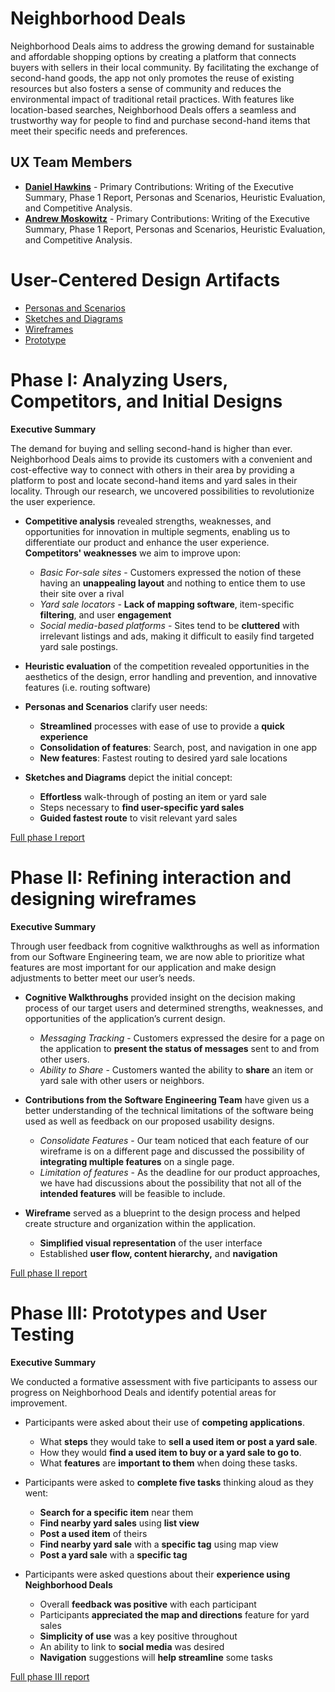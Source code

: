 # Neighborhood Deals

Neighborhood Deals aims to address the growing demand for sustainable and affordable shopping options by creating a platform that connects buyers with sellers in their local community. By facilitating the exchange of second-hand goods, the app not only promotes the reuse of existing resources but also fosters a sense of community and reduces the environmental impact of traditional retail practices. With features like location-based searches, Neighborhood Deals offers a seamless and trustworthy way for people to find and purchase second-hand items that meet their specific needs and preferences.

## UX Team Members

* **[Daniel Hawkins](https://usabilityengineering.github.io/ux-portfolio-dhawkins44/)** - Primary Contributions: Writing of the Executive Summary, Phase 1 Report, Personas and Scenarios, Heuristic Evaluation, and Competitive Analysis.
* **[Andrew Moskowitz](https://usabilityengineering.github.io/ux-portfolio-ThatOneGuy-96/)** - Primary Contributions: Writing of the Executive Summary, Phase 1 Report, Personas and Scenarios, Heuristic Evaluation, and Competitive Analysis.

# User-Centered Design Artifacts
 
* [Personas and Scenarios](personas/personas_and_scenarios.pdf)
* [Sketches and Diagrams](sketches/neighborhood_deals_sketch.pdf)
* [Wireframes](wireframes/README.md)
* [Prototype](https://xd.adobe.com/view/d31bc604-64ea-4e08-a66a-aee2785c28bf-8648/)

# Phase I: Analyzing Users, Competitors, and Initial Designs

**Executive Summary**

The demand for buying and selling second-hand is higher than ever. Neighborhood Deals aims to provide its customers with a convenient and cost-effective way to connect with others in their area by providing a platform to post and locate second-hand items and yard sales in their locality. Through our research, we uncovered possibilities to revolutionize the user experience.

* **Competitive analysis** revealed strengths, weaknesses, and opportunities for innovation in multiple segments, enabling us to differentiate our product and enhance the user experience. **Competitors' weaknesses** we aim to improve upon:
  * *Basic For-sale sites* - Customers expressed the notion of these having an **unappealing layout** and nothing to entice them to use their site over a rival
  * *Yard sale locators* - **Lack of mapping software**, item-specific **filtering**, and user **engagement**
  * *Social media-based platforms* - Sites tend to be **cluttered** with irrelevant listings and ads, making it difficult to easily find targeted yard sale postings.

* **Heuristic evaluation** of the competition revealed opportunities in the aesthetics of the design, error handling and prevention, and innovative features (i.e. routing software)

* **Personas and Scenarios** clarify user needs:
  * **Streamlined** processes with ease of use to provide a **quick experience**
  * **Consolidation of features**: Search, post, and navigation in one app
  * **New features**: Fastest routing to desired yard sale locations
  
* **Sketches and Diagrams** depict the initial concept:
  * **Effortless** walk-through of posting an item or yard sale
  * Steps necessary to **find user-specific yard sales**
  * **Guided fastest route** to visit relevant yard sales

[Full phase I report](phaseI/)

# Phase II: Refining interaction and designing wireframes

**Executive Summary**

Through user feedback from cognitive walkthroughs as well as information from our Software Engineering team, we are now able to prioritize what features are most important for our application and make design adjustments to better meet our user’s needs.

* **Cognitive Walkthroughs** provided insight on the decision making process of our target users and determined strengths, weaknesses, and opportunities of the application’s current design.
  * *Messaging Tracking* - Customers expressed the desire for a page on the application to **present the status of messages** sent to and from other users.
  * *Ability to Share* - Customers wanted the ability to **share** an item or yard sale with other users or neighbors.

* **Contributions from the Software Engineering Team** have given us a better understanding of the technical limitations of the software being used as well as feedback on our proposed usability designs.
  * *Consolidate Features* - Our team noticed that each feature of our wireframe is on a different page and discussed the possibility of **integrating multiple features** on a single page.
  * *Limitation of features* - As the deadline for our product approaches, we have had discussions about the possibility that not all of the **intended features** will be feasible to include.

* **Wireframe** served as a blueprint to the design process and helped create structure and organization within the application.
  * **Simplified visual representation** of the user interface
  * Established **user flow, content hierarchy,** and **navigation**

[Full phase II report](phaseII/)

# Phase III: Prototypes and User Testing

**Executive Summary**

We conducted a formative assessment with five participants to assess our progress on Neighborhood Deals and identify potential areas for improvement.

* Participants were asked about their use of **competing applications**.
  * What **steps** they would take to **sell a used item or post a yard sale**.
  * How they would **find a used item to buy or a yard sale to go to**.
  * What **features** are **important to them** when doing these tasks.

* Participants were asked to **complete five tasks** thinking aloud as they went:
  * **Search for a specific item** near them
  * **Find nearby yard sales** using **list view**
  * **Post a used item** of theirs
  * **Find nearby yard sale** with a **specific tag** using map view
  * **Post a yard sale** with a **specific tag**

* Participants were asked questions about their **experience using Neighborhood Deals**
  * Overall **feedback was positive** with each participant
  * Participants **appreciated the map and directions** feature for yard sales
  * **Simplicity of use** was a key positive throughout
  * An ability to link to **social media** was desired
  * **Navigation** suggestions will **help streamline** some tasks

[Full phase III report](phaseIII/)
